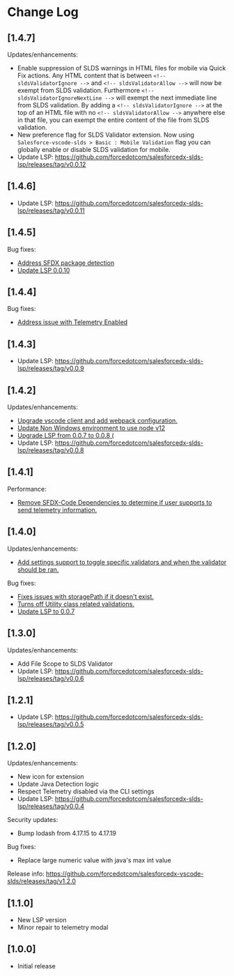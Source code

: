 # Change Log
## [1.4.7]
Updates/enhancements:
- Enable suppression of SLDS warnings in HTML files for mobile via Quick Fix actions. Any HTML content that is between `<!-- sldsValidatorIgnore -->` and `<!-- sldsValidatorAllow -->` will now be exempt from SLDS validation. Furthermore `<!-- sldsValidatorIgnoreNextLine -->` will exempt the next immediate line from SLDS validation. By adding a `<!-- sldsValidatorIgnore -->` at the top of an HTML file with no `<!-- sldsValidatorAllow -->` anywhere else in that file, you can exempt the entire content of the file from SLDS validation.
- New preference flag for SLDS Validator extension. Now using `Salesforce-vscode-slds > Basic : Mobile Validation` flag you can globally enable or disable SLDS validation for mobile.
- Update LSP: https://github.com/forcedotcom/salesforcedx-slds-lsp/releases/tag/v0.0.12
## [1.4.6]
- Update LSP: https://github.com/forcedotcom/salesforcedx-slds-lsp/releases/tag/v0.0.11

## [1.4.5]
Bug fixes:
- [Address SFDX package detection](https://github.com/forcedotcom/salesforcedx-vscode-slds/pull/85/commits/c951f3273b4ff16eb6846fae6f43e525c3d19bdb)
- [Update LSP 0.0.10](https://github.com/forcedotcom/salesforcedx-slds-lsp/releases/tag/v0.0.10)

## [1.4.4]
Bug fixes:
- [Address issue with Telemetry Enabled](https://github.com/forcedotcom/salesforcedx-vscode-slds/commit/0294a2a70f345e0448a89b4e93ffd8072ff9b421)

## [1.4.3]
- Update LSP: https://github.com/forcedotcom/salesforcedx-slds-lsp/releases/tag/v0.0.9

## [1.4.2]
Updates/enhancements:
- [Upgrade vscode client and add webpack configuration.](https://github.com/forcedotcom/salesforcedx-vscode-slds/commit/29217452fa8643d865c9059fc185c24ce3ad6e75)
- [Update Non Windows environment to use node v12](https://github.com/forcedotcom/salesforcedx-vscode-slds/commit/c191b9fa72e17a70bb3801de7c3347dbeeb66f85)
- [Upgrade LSP from 0.0.7 to 0.0.8 (](https://github.com/forcedotcom/salesforcedx-vscode-slds/commit/89e5f886c4ecdb15ebc8cfea725e1b55819e46d8)
- Update LSP: https://github.com/forcedotcom/salesforcedx-slds-lsp/releases/tag/v0.0.8

## [1.4.1]
Performance:
- [Remove SFDX-Code Dependencies to determine if user supports to send telemetry information.](https://github.com/forcedotcom/salesforcedx-vscode-slds/commit/6732175acac294af29b86557cbe385345d4e0ad9)

## [1.4.0]
Updates/enhancements:
- [Add settings support to toggle specific validators and when the validator should be ran.](https://github.com/forcedotcom/salesforcedx-vscode-slds/commit/42fdaac79a5c0e1273a4562d1cc88f3d3e5552e6)

Bug fixes:
- [Fixes issues with storagePath if it doesn't  exist.](https://github.com/forcedotcom/salesforcedx-vscode-slds/commit/b0c62982b28fd4f01113262d20de2077b3b35eb5)
- [Turns off Utility class related validations.](https://github.com/forcedotcom/salesforcedx-vscode-slds/commit/92685fc6d749399f5d7f1701af2a8a590d7e9b3a)
- [Update LSP to 0.0.7](https://github.com/forcedotcom/salesforcedx-slds-lsp/releases/tag/v0.0.7)

## [1.3.0]
Updates/enhancements:
- Add File Scope to SLDS Validator
- Update LSP: https://github.com/forcedotcom/salesforcedx-slds-lsp/releases/tag/v0.0.6

## [1.2.1]
- Update LSP: https://github.com/forcedotcom/salesforcedx-slds-lsp/releases/tag/v0.0.5

## [1.2.0]
Updates/enhancements:
- New icon for extension
- Update Java Detection logic
- Respect Telemetry disabled via the CLI settings
- Update LSP: https://github.com/forcedotcom/salesforcedx-slds-lsp/releases/tag/v0.0.4

Security updates:
- Bump lodash from 4.17.15 to 4.17.19

Bug fixes:
- Replace large numeric value with java's max int value

Release info: https://github.com/forcedotcom/salesforcedx-vscode-slds/releases/tag/v1.2.0

## [1.1.0]
- New LSP version
- Minor repair to telemetry modal

## [1.0.0]
- Initial release
